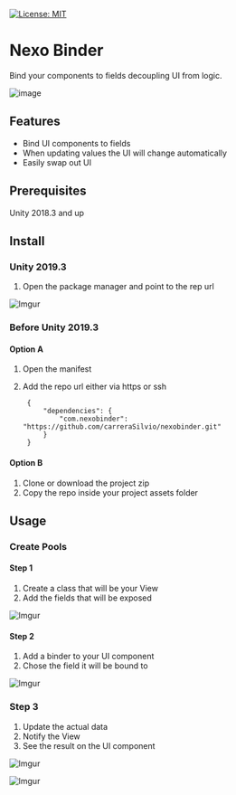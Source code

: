 [![License: MIT](https://img.shields.io/badge/License-MIT-brightgreen.svg)](https://github.com/carreraSilvio/NexoBinder/blob/master/LICENSE.md)

# Nexo Binder
Bind your components to fields decoupling UI from logic.

![image](https://user-images.githubusercontent.com/3154359/114314802-96475900-9ad2-11eb-9a39-e6343dee3e1e.png)

## Features
* Bind UI components to fields
* When updating values the UI will change automatically
* Easily swap out UI

## Prerequisites
Unity 2018.3 and up

## Install

### Unity 2019.3
1. Open the package manager and point to the rep url

![Imgur](https://i.imgur.com/iYGgINz.png)

### Before Unity 2019.3

#### Option A
1. Open the manifest
2. Add the repo url either via https or ssh

		{
    		"dependencies": {
        		"com.nexobinder": "https://github.com/carreraSilvio/nexobinder.git"
    		}
		}

#### Option B
1. Clone or download the project zip
2. Copy the repo inside your project assets folder

## Usage

### Create Pools
#### Step 1
1. Create a class that will be your View
2. Add the fields that will be exposed

![Imgur](https://i.imgur.com/hDQ6MiV.gif)

#### Step 2
1. Add a binder to your UI component
2. Chose the field it will be bound to

![Imgur](ttps://i.imgur.com/2MnoXkn.gif)

### Step 3
1. Update the actual data
2. Notify the View
3. See the result on the UI component

![Imgur](https://i.imgur.com/OsvETkZ.png)

![Imgur](https://i.imgur.com/4Z0M8Gr.gif)
